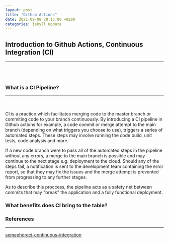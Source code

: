```yaml
---
layout: post
title: "Github Actions"
date: 2021-09-08 20:15:00 +0200
categories: jekyll update
---
```


## Introduction to Github Actions, Continuous Integration (CI)

---

<br/><br/>

### What is a CI Pipeline?

---

<br/><br/>
CI is a practice which facilitates merging code to the master branch or commiting code to your branch continuously. By introducing a CI pipeline in Github actions for example, a code commit or merge attempt to the main branch (depending on what triggers you choose to use), triggers a series of automated steps. These steps may involve running the code build, unit tests, code analysis and more.

If a new code branch were to pass all of the automated steps in the pipeline without any errors, a merge to the main branch is possible and may continue to the next stage e.g. deployment to the cloud. Should any of the steps fail, a notification is sent to the development team containing the error report, so that they may fix the issues and the merge attempt is prevented from progressing to any further stages.

As to describe this proccess, the pipeline acts as a safety net between commits that may "break" the application and a fully functional deployment.

### What benefits does CI bring to the table?

### References

---

[semaphoreci-continuous-integration](https://semaphoreci.com/continuous-integration)
